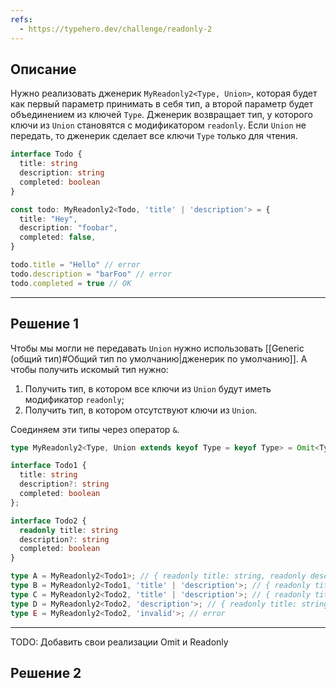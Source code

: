 ```yaml
---
refs:
  - https://typehero.dev/challenge/readonly-2
---
```

## Описание

Нужно реализовать дженерик `MyReadonly2<Type, Union>`, которая будет как первый параметр принимать в себя тип, а второй параметр будет объединением из ключей `Type`. Дженерик возвращает тип, у которого ключи из `Union` становятся с модификатором `readonly`. Если `Union` не передать, то дженерик сделает все ключи `Type` только для чтения.

```ts
interface Todo {
  title: string
  description: string
  completed: boolean
}

const todo: MyReadonly2<Todo, 'title' | 'description'> = {
  title: "Hey",
  description: "foobar",
  completed: false,
}

todo.title = "Hello" // error
todo.description = "barFoo" // error
todo.completed = true // OK
```
 ---
## Решение 1

Чтобы мы могли не передавать `Union` нужно использовать [[Generic (общий тип)#Общий тип по умолчанию|дженерик по умолчанию]]. А чтобы получить искомый тип нужно:

1. Получить тип, в котором все ключи из `Union` будут иметь модификатор `readonly`;
2. Получить тип, в котором отсутствуют ключи из `Union`.

Соединяем эти типы через оператор `&`.

```ts
type MyReadonly2<Type, Union extends keyof Type = keyof Type> = Omit<Type, Union> & Readonly<Pick<Type, Union>>;

interface Todo1 {
  title: string
  description?: string
  completed: boolean
};

interface Todo2 {
  readonly title: string
  description?: string
  completed: boolean
}

type A = MyReadonly2<Todo1>; // { readonly title: string, readonly description?: string, readonly completed: boolean }
type B = MyReadonly2<Todo1, 'title' | 'description'>; // { readonly title: string, readonly description?: string, completed: boolean }
type C = MyReadonly2<Todo2, 'title' | 'description'>; // { readonly title: string, readonly description?: string, completed: boolean }
type D = MyReadonly2<Todo2, 'description'>; // { readonly title: string, readonly description?: string, completed: boolean }
type E = MyReadonly2<Todo2, 'invalid'>; // error
```

---

TODO: Добавить свои реализации Omit и Readonly
## Решение 2

```ts

```